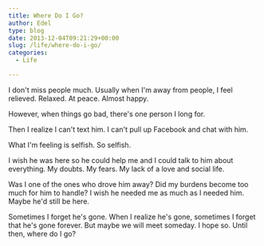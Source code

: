 ```yaml
---
title: Where Do I Go?
author: Edel
type: blog
date: 2013-12-04T09:21:29+00:00
slug: /life/where-do-i-go/
categories:
  - Life

---
```

I don't miss people much. Usually when I'm away from people, I feel relieved. Relaxed. At peace. Almost happy.

However, when things go bad, there's one person I long for.

Then I realize I can't text him. I can't pull up Facebook and chat with him.

What I'm feeling is selfish. So selfish.

I wish he was here so he could help me and I could talk to him about everything. My doubts. My fears. My lack of a love and social life.

Was I one of the ones who drove him away? Did my burdens become too much for him to handle? I wish he needed me as much as I needed him. Maybe he'd still be here.

Sometimes I forget he's gone. When I realize he's gone, sometimes I forget that he's gone forever. But maybe we will meet someday. I hope so. Until then, where do I go?


